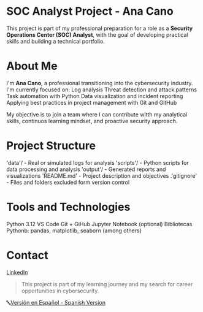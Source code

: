 # SOC Analyst Project - Ana Cano
This project is part of my professional preparation for a role as a **Security Operations Center (SOC) Analyst**, with the goal of developing practical skills and building a technical portfolio.

# About Me
I'm **Ana Cano**, a professional transitioning into the cybersecurity industry.
I'm currently focused on:
Log analysis
Threat detection and attack patterns
Task automation with Python 
Data visualization and incident reporting
Applying best practices in project management with Git and GitHub

My objective is to join a team where I can contribute witth my analytical skills, continuos learning mindset, and proactive security approach.

# Project Structure
'data'/ - Real or simulated logs for analysis
'scripts'/ - Python scripts for data processing and analysis
'output'/ - Generated reports and visualizations
'README.md' - Project description and objectives
.'gitignore' - Files and folders excluded form version control

# Tools and Technologies
Python 3.12
VS Code
Git + GiHub
Jupyter Notebook (optional)
Bibliotecas Pythonb: pandas, matplotlib, seaborn (among others)

# Contact
[LinkedIn](https://www.linkedin.com/in/ana-cano-3800112aa)

> This project is part of my learning journey and my search for career opportunities in cybersecurity.

🔤[Versión en Español - Spanish Version](README_ES.md)